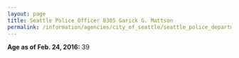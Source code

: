 ```yaml
---
layout: page
title: Seattle Police Officer 8305 Garick G. Mattson
permalink: /information/agencies/city_of_seattle/seattle_police_department/copbook/8305/
---
```


**Age as of Feb. 24, 2016:** 39
